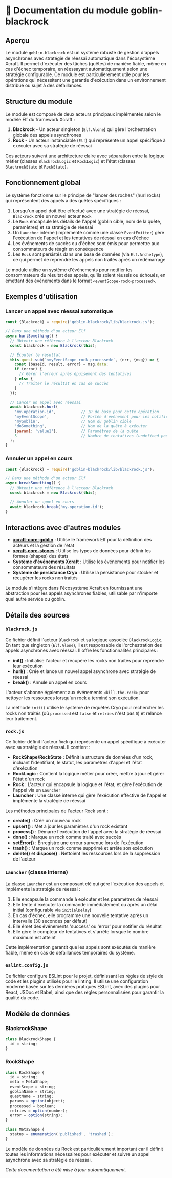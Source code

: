 # 📘 Documentation du module goblin-blackrock

## Aperçu

Le module `goblin-blackrock` est un système robuste de gestion d'appels asynchrones avec stratégie de réessai automatique dans l'écosystème Xcraft. Il permet d'exécuter des tâches (quêtes) de manière fiable, même en cas d'échec temporaire, en réessayant automatiquement selon une stratégie configurable. Ce module est particulièrement utile pour les opérations qui nécessitent une garantie d'exécution dans un environnement distribué ou sujet à des défaillances.

## Structure du module

Le module est composé de deux acteurs principaux implémentés selon le modèle Elf du framework Xcraft :

1. **Blackrock** - Un acteur singleton (`Elf.Alone`) qui gère l'orchestration globale des appels asynchrones
2. **Rock** - Un acteur instanciable (`Elf`) qui représente un appel spécifique à exécuter avec sa stratégie de réessai

Ces acteurs suivent une architecture claire avec séparation entre la logique métier (classes `BlackrockLogic` et `RockLogic`) et l'état (classes `BlackrockState` et `RockState`).

## Fonctionnement global

Le système fonctionne sur le principe de "lancer des roches" (hurl rocks) qui représentent des appels à des quêtes spécifiques :

1. Lorsqu'un appel doit être effectué avec une stratégie de réessai, `Blackrock` crée un nouvel acteur `Rock`
2. Le `Rock` encapsule les détails de l'appel (goblin cible, nom de la quête, paramètres) et sa stratégie de réessai
3. Un `Launcher` interne (implémenté comme une classe `EventEmitter`) gère l'exécution de l'appel et les tentatives de réessai en cas d'échec
4. Les événements de succès ou d'échec sont émis pour permettre aux consommateurs de réagir en conséquence
5. Les `Rock` sont persistés dans une base de données (via `Elf.Archetype`), ce qui permet de reprendre les appels non traités après un redémarrage

Le module utilise un système d'événements pour notifier les consommateurs du résultat des appels, qu'ils soient réussis ou échoués, en émettant des événements dans le format `<eventScope-rock-processed>`.

## Exemples d'utilisation

### Lancer un appel avec réessai automatique

```javascript
const {Blackrock} = require('goblin-blackrock/lib/blackrock.js');

// Dans une méthode d'un acteur Elf
async hurlSomething() {
  // Obtenir une référence à l'acteur Blackrock
  const blackrock = new Blackrock(this);

  // Écouter le résultat
  this.quest.sub(`<myEventScope-rock-processed>`, (err, {msg}) => {
    const {baseId, result, error} = msg.data;
    if (error) {
      // Gérer l'erreur après épuisement des tentatives
    } else {
      // Traiter le résultat en cas de succès
    }
  });

  // Lancer un appel avec réessai
  await blackrock.hurl(
    'my-operation-id',           // ID de base pour cette opération
    'myEventScope',              // Portée d'événement pour les notifications
    'myGoblin',                  // Nom du goblin cible
    'doSomething',               // Nom de la quête à exécuter
    {param1: 'value1'},          // Paramètres de la quête
    5                            // Nombre de tentatives (undefined pour infini)
  );
}
```

### Annuler un appel en cours

```javascript
const {Blackrock} = require('goblin-blackrock/lib/blackrock.js');

// Dans une méthode d'un acteur Elf
async breakSomething() {
  // Obtenir une référence à l'acteur Blackrock
  const blackrock = new Blackrock(this);

  // Annuler un appel en cours
  await blackrock.break('my-operation-id');
}
```

## Interactions avec d'autres modules

- **[xcraft-core-goblin]** : Utilise le framework Elf pour la définition des acteurs et la gestion de l'état
- **[xcraft-core-stones]** : Utilise les types de données pour définir les formes (shapes) des états
- **Système d'événements Xcraft** : Utilise les événements pour notifier les consommateurs des résultats
- **Système de persistance Cryo** : Utilise la persistance pour stocker et récupérer les rocks non traités

Le module s'intègre dans l'écosystème Xcraft en fournissant une abstraction pour les appels asynchrones fiables, utilisable par n'importe quel autre service ou goblin.

## Détails des sources

### `blackrock.js`

Ce fichier définit l'acteur `Blackrock` et sa logique associée `BlackrockLogic`. En tant que singleton (`Elf.Alone`), il est responsable de l'orchestration des appels asynchrones avec réessai. Il offre les fonctionnalités principales :

- **init()** : Initialise l'acteur et récupère les rocks non traités pour reprendre leur exécution
- **hurl()** : Crée et lance un nouvel appel asynchrone avec stratégie de réessai
- **break()** : Annule un appel en cours

L'acteur s'abonne également aux événements `<kill-the-rock>` pour nettoyer les ressources lorsqu'un rock a terminé son exécution.

La méthode `init()` utilise le système de requêtes Cryo pour rechercher les rocks non traités (où `processed` est `false` et `retries` n'est pas `0`) et relance leur traitement.

### `rock.js`

Ce fichier définit l'acteur `Rock` qui représente un appel spécifique à exécuter avec sa stratégie de réessai. Il contient :

- **RockShape/RockState** : Définit la structure de données d'un rock, incluant l'identifiant, le statut, les paramètres d'appel et l'état d'exécution
- **RockLogic** : Contient la logique métier pour créer, mettre à jour et gérer l'état d'un rock
- **Rock** : L'acteur qui encapsule la logique et l'état, et gère l'exécution de l'appel via un `Launcher`
- **Launcher** : Une classe interne qui gère l'exécution effective de l'appel et implémente la stratégie de réessai

Les méthodes principales de l'acteur Rock sont :

- **create()** : Crée un nouveau rock
- **upsert()** : Met à jour les paramètres d'un rock existant
- **process()** : Démarre l'exécution de l'appel avec la stratégie de réessai
- **done()** : Marque un rock comme traité avec succès
- **setError()** : Enregistre une erreur survenue lors de l'exécution
- **trash()** : Marque un rock comme supprimé et arrête son exécution
- **delete()** et **dispose()** : Nettoient les ressources lors de la suppression de l'acteur

### `Launcher` (classe interne)

La classe `Launcher` est un composant clé qui gère l'exécution des appels et implémente la stratégie de réessai :

1. Elle encapsule la commande à exécuter et les paramètres de réessai
2. Elle tente d'exécuter la commande immédiatement ou après un délai initial (configurable via `initialDelay`)
3. En cas d'échec, elle programme une nouvelle tentative après un intervalle (30 secondes par défaut)
4. Elle émet des événements 'success' ou 'error' pour notifier du résultat
5. Elle gère le compteur de tentatives et s'arrête lorsque le nombre maximum est atteint

Cette implémentation garantit que les appels sont exécutés de manière fiable, même en cas de défaillances temporaires du système.

### `eslint.config.js`

Ce fichier configure ESLint pour le projet, définissant les règles de style de code et les plugins utilisés pour le linting. Il utilise une configuration moderne basée sur les dernières pratiques ESLint, avec des plugins pour React, JSDoc et Babel, ainsi que des règles personnalisées pour garantir la qualité du code.

## Modèle de données

### BlackrockShape

```javascript
class BlackrockShape {
  id = string;
}
```

### RockShape

```javascript
class RockShape {
  id = string;
  meta = MetaShape;
  eventScope = string;
  goblinName = string;
  questName = string;
  params = option(object);
  processed = boolean;
  retries = option(number);
  error = option(string);
}

class MetaShape {
  status = enumeration('published', 'trashed');
}
```

Le modèle de données du Rock est particulièrement important car il définit toutes les informations nécessaires pour exécuter et suivre un appel asynchrone avec sa stratégie de réessai.

_Cette documentation a été mise à jour automatiquement._

[xcraft-core-goblin]: https://github.com/Xcraft-Inc/xcraft-core-goblin
[xcraft-core-stones]: https://github.com/Xcraft-Inc/xcraft-core-stones
